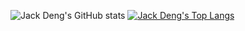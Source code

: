 ![Jack Deng's GitHub stats](https://github-readme-stats.vercel.app/api?username=JackTheMico&show_icons=true&theme=radical)
[![Jack Deng's Top Langs](https://github-readme-stats.vercel.app/api/top-langs/?username=JackTheMico&layout=compact&theme=radical)](https://github.com/anuraghazra/github-readme-stats)
